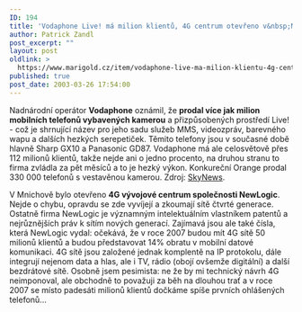 ```yaml
---
ID: 194
title: 'Vodaphone Live! má milion klientů, 4G centrum otevřeno v&nbsp;Mnichově'
author: Patrick Zandl
post_excerpt: ""
layout: post
oldlink: >
  https://www.marigold.cz/item/vodaphone-live-ma-milion-klientu-4g-centrum-otevreno-v-mnichove
published: true
post_date: 2003-03-26 17:54:00
---
```

<p>
Nadnárodní operátor <STRONG>Vodaphone</STRONG> oznámil, že <STRONG>prodal více jak milion mobilních telefonů vybavených kamerou</STRONG> a přizpůsobených prostředí Live! - což je shrnující název pro jeho sadu služeb MMS, videozpráv, barevného wapu a dalších hezkých serepetiček. Těmito telefony jsou v současné době hlavně Sharp GX10 a Panasonic GD87. Vodaphone má ale celosvětově přes 112 milionů klientů, takže nejde ani o jedno procento, na druhou stranu to firma zvládla za pět měsíců a to je hezký výkon. Konkureční Orange prodal 330 000 telefonů s vestavěnou kamerou. Zdroj: <A href="http://www.sky.com/skynews/article/0,,30400-12275920,00.html" target=_blank>SkyNews</A>.</p>

<p>
V Mnichově bylo otevřeno <STRONG>4G vývojové centrum společnosti NewLogic</STRONG>. Nejde o chybu, opravdu se zde vyvíjejí a zkoumají sítě čtvrté generace. Ostatně firma NewLogic je významným intelektuálním vlastníkem patentů a nejrůznějších práv k sítím nových generací. Zajímavá jsou ale také čísla, která NewLogic vydal: očekává, že v roce 2007 budou mít 4G sítě 50 milionů klientů a budou představovat 14% obratu v mobilní datové komunikaci. 4G sítě jsou založené jednak komplentě na IP protokolu, dále integrují nejenom data a hlas, ale i TV, rádio (obojí ovšemže digitální) a další bezdrátové sítě. Osobně jsem pesimista: ne že by mi technický návrh 4G neimponoval, ale obchodně to považuji za běh na dlouhou trať a v roce 2007 se místo padesáti milionů klientů dočkáme spíše prvních ohlášených telefonů...</p>

